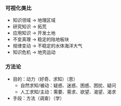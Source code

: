 ### 可视化类比
- 知识领域 -> 地理区域
- 研究知识 -> 拓荒
- 应用知识 -> 开发土地
- 不变真理 -> 稳定的陆地板块 
- 规律变动 -> 不稳定的水体海洋大气
- 知识危机 -> 地壳运动

### 方法论
- 目的：动力（好奇、求知）（思）
  - 自然求知/被动：疑惑、迷惑、困惑、困扰、疑问
  - 人工求知/主动：需要、需求、欲望、渴望、渴求
- 手段：方法（调查）（学）
